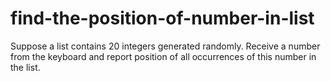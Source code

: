 # find-the-position-of-number-in-list
Suppose a list contains 20 integers generated randomly. Receive a number from the keyboard and report position of all occurrences of this number in the list.
